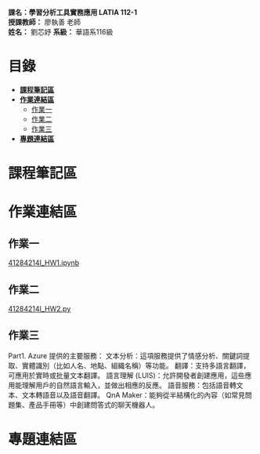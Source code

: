 
**課名：學習分析工具實務應用 LATIA 112-1**  
**授課教師：** 廖執善 老師  
**姓名：** 劉芯妤
**系級：** 華語系116級 
  
# 目錄
* [**課程筆記區**](https://github.com/Apr211/LATIA112-1#課程筆記區)  
* [**作業連結區**](https://github.com/Apr211/LATIA112-1#作業連結區)  
  * [作業一](https://github.com/Apr211/LATIA112-1#作業一)  
  * [作業二](https://github.com/Apr211/LATIA112-1#作業二)
  * [作業三](https://github.com/Apr211/LATIA112-1#作業三)
* [**專題連結區**](https://github.com/Apr211/LATIA112-1#專題連結區)

# 課程筆記區 
# 作業連結區 
## 作業一
[41284214I_HW1.ipynb](https://github.com/apr211/LATIA112-1/blob/main/HW1/劉芯妤_HW1.ipynb)
## 作業二
[41284214I_HW2.py](https://github.com/apr211/LATIA112-1/blob/main/HW2/劉芯妤_HW2.py)
## 作業三
Part1.
Azure 提供的主要服務：
文本分析：這項服務提供了情感分析、關鍵詞提取、實體識別（比如人名、地點、組織名稱）等功能。
翻譯：支持多語言翻譯，可應用於實時或批量文本翻譯。
語言理解 (LUIS)：允許開發者創建應用，這些應用能理解用戶的自然語言輸入，並做出相應的反應。
語音服務：包括語音轉文本、文本轉語音以及語音翻譯。
QnA Maker：能夠從半結構化的內容（如常見問題集、產品手冊等）中創建問答式的聊天機器人。
# 專題連結區
